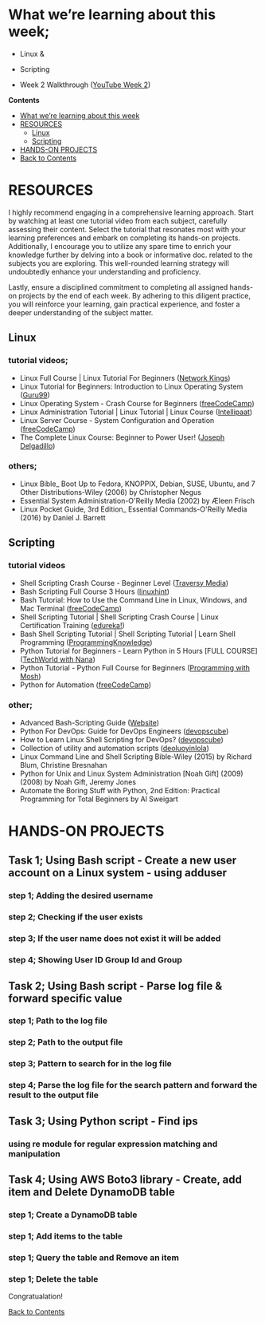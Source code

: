 # What we’re learning about this week;
- Linux &
- Scripting

- Week 2 Walkthrough ([YouTube Week 2](https://www.youtube.com/watch?v=LelfqmdKorU))

**Contents** <a name="Contents"></a>
<!-- TOC -->
  * [What we’re learning about this week](#What-we’re-learning-about-this-week)
  * [RESOURCES](#RESOURCES)
    * [Linux](#Linux)
    * [Scripting](#Scripting)
  * [HANDS-ON PROJECTS](#HANDS-ON-PROJECTS)
  * [Back to Contents](#Contents)
<!-- TOC -->

# RESOURCES
I highly recommend engaging in a comprehensive learning approach. Start by watching at least one tutorial video from each subject, carefully assessing their content. Select the tutorial that resonates most with your learning preferences and embark on completing its hands-on projects. Additionally, I encourage you to utilize any spare time to enrich your knowledge further by delving into a book or informative doc. related to the subjects you are exploring. This well-rounded learning strategy will undoubtedly enhance your understanding and proficiency. 

Lastly, ensure a disciplined commitment to completing all assigned hands-on projects by the end of each week. By adhering to this diligent practice, you will reinforce your learning, gain practical experience, and foster a deeper understanding of the subject matter.

## Linux
### tutorial videos;
- Linux Full Course | Linux Tutorial For Beginners ([Network Kings](https://www.youtube.com/watch?v=8usykf7J30g))
- Linux Tutorial for Beginners: Introduction to Linux Operating System ([Guru99](https://www.youtube.com/watch?v=V1y-mbWM3B8))
- Linux Operating System - Crash Course for Beginners ([freeCodeCamp](https://www.youtube.com/watch?v=ROjZy1WbCIA))
- Linux Administration Tutorial | Linux Tutorial | Linux Course ([Intellipaat](https://www.youtube.com/watch?v=aaEoyVIowk8))
- Linux Server Course - System Configuration and Operation ([freeCodeCamp](https://www.youtube.com/watch?v=WMy3OzvBWc0))
- The Complete Linux Course: Beginner to Power User! ([Joseph Delgadillo](https://www.youtube.com/watch?v=wBp0Rb-ZJak))

### others;
- Linux Bible_ Boot Up to Fedora, KNOPPIX, Debian, SUSE, Ubuntu, and 7 Other Distributions-Wiley (2006) by Christopher Negus
- Essential System Administration-O'Reilly Media (2002) by Æleen Frisch
- Linux Pocket Guide, 3rd Edition_ Essential Commands-O'Reilly Media (2016) by Daniel J. Barrett

## Scripting
### tutorial videos
- Shell Scripting Crash Course - Beginner Level ([Traversy Media](https://www.youtube.com/watch?v=v-F3YLd6oMw))
- Bash Scripting Full Course 3 Hours ([linuxhint](https://www.youtube.com/watch?v=e7BufAVwDiM))
- Bash Tutorial: How to Use the Command Line in Linux, Windows, and Mac Terminal ([freeCodeCamp](https://www.youtube.com/watch?v=BFMyUgF6I8Y))
- Shell Scripting Tutorial | Shell Scripting Crash Course | Linux Certification Training ([edureka!](https://www.youtube.com/watch?v=GtovwKDemnI))
- Bash Shell Scripting Tutorial | Shell Scripting Tutorial | Learn Shell Programming ([ProgrammingKnowledge](https://www.youtube.com/watch?v=zWVV31NYi1U))
- Python Tutorial for Beginners - Learn Python in 5 Hours [FULL COURSE] ([TechWorld with Nana](https://www.youtube.com/watch?v=t8pPdKYpowI))
- Python Tutorial - Python Full Course for Beginners ([Programming with Mosh](https://www.youtube.com/watch?v=_uQrJ0TkZlc))
- Python for Automation ([freeCodeCamp](https://www.youtube.com/watch?v=s8XjEuplx_U))

### other;
- Advanced Bash-Scripting Guide ([Website](https://tldp.org/LDP/abs/html/))
- Python For DevOps: Guide for DevOps Engineers ([devopscube](https://devopscube.com/python-for-devops/))
- How to Learn Linux Shell Scripting for DevOps? ([devopscube](https://devopscube.com/linux-shell-scripting-for-devops/))
- Collection of utility and automation scripts ([deoluoyinlola](https://github.com/deoluoyinlola/automation-with-bash-and-python))
- Linux Command Line and Shell Scripting Bible-Wiley (2015) by Richard Blum, Christine Bresnahan
- Python for Unix and Linux System Administration [Noah Gift] (2009) (2008) by Noah Gift, Jeremy Jones
- Automate the Boring Stuff with Python, 2nd Edition: Practical Programming for Total Beginners by Al Sweigart


# HANDS-ON PROJECTS
## Task 1; Using Bash script - Create a new user account on a Linux system - using adduser

### step 1; Adding the desired username 

### step 2; Checking if the user exists

### step 3; If the user name does not exist it will be added 

### step 4; Showing User ID Group Id and Group 

## Task 2; Using Bash script - Parse log file & forward specific value

### step 1; Path to the log file

### step 2; Path to the output file

### step 3; Pattern to search for in the log file

### step 4; Parse the log file for the search pattern and forward the result to the output file

## Task 3; Using Python script - Find ips

### using re module for regular expression matching and manipulation

## Task 4; Using AWS Boto3 library - Create, add item and Delete DynamoDB table 

### step 1; Create a DynamoDB table

### step 1; Add items to the table

### step 1; Query the table and Remove an item

### step 1; Delete the table

Congratualation! 

[Back to Contents](#Contents)